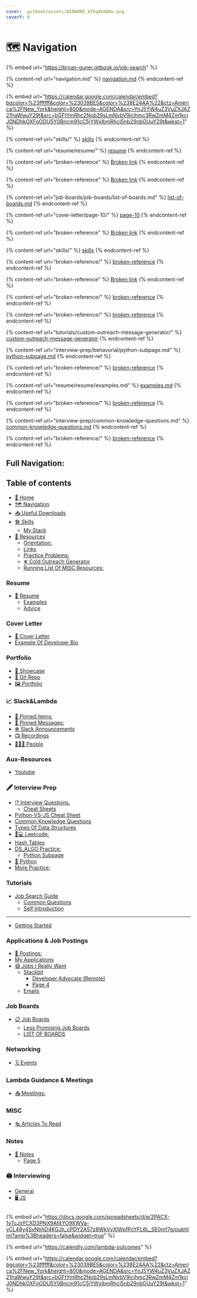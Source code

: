 ```yaml
---
cover: .gitbook/assets/WINWORD_kYhq4UdmKw.png
coverY: 0
---
```


# 🗺 Navigation



{% embed url="https://bryan-guner.gitbook.io/job-search" %}





{% content-ref url="navigation.md" %}
[navigation.md](navigation.md)
{% endcontent-ref %}

{% embed url="https://calendar.google.com/calendar/embed?bgcolor=%23ffffff&color=%23039BE5&color=%238E24AA%22&ctz=America%2FNew_York&height=800&mode=AGENDA&src=YnJ5YW4uZ3VuZXJAZ21haWwuY29t&src=bGFtYmRhc2Nob29sLmNvbV9icjhmc3RwZmM4Zm1kcjJ0NDhkOXFoODU5Y0Bncm91cC5jYWxlbmRhci5nb29nbGUuY29t&wkst=1" %}

{% content-ref url="skills/" %}
[skills](skills/)
{% endcontent-ref %}

{% content-ref url="resume/resume/" %}
[resume](resume/resume/)
{% endcontent-ref %}

{% content-ref url="broken-reference" %}
[Broken link](broken-reference)
{% endcontent-ref %}

{% content-ref url="broken-reference" %}
[Broken link](broken-reference)
{% endcontent-ref %}

{% content-ref url="job-boards/job-boards/list-of-boards.md" %}
[list-of-boards.md](job-boards/job-boards/list-of-boards.md)
{% endcontent-ref %}

{% content-ref url="cover-letter/page-10/" %}
[page-10](cover-letter/page-10/)
{% endcontent-ref %}

{% content-ref url="broken-reference" %}
[Broken link](broken-reference)
{% endcontent-ref %}

{% content-ref url="skills/" %}
[skills](skills/)
{% endcontent-ref %}

{% content-ref url="broken-reference/" %}
[broken-reference](broken-reference/)
{% endcontent-ref %}

{% content-ref url="broken-reference" %}
[Broken link](broken-reference)
{% endcontent-ref %}

{% content-ref url="broken-reference/" %}
[broken-reference](broken-reference/)
{% endcontent-ref %}

{% content-ref url="broken-reference/" %}
[broken-reference](broken-reference/)
{% endcontent-ref %}

{% content-ref url="tutorials/custom-outreach-message-generator/" %}
[custom-outreach-message-generator](tutorials/custom-outreach-message-generator/)
{% endcontent-ref %}

{% content-ref url="interview-prep/behavorial/python-subpage.md" %}
[python-subpage.md](interview-prep/behavorial/python-subpage.md)
{% endcontent-ref %}

{% content-ref url="broken-reference/" %}
[broken-reference](broken-reference/)
{% endcontent-ref %}

{% content-ref url="resume/resume/examples.md" %}
[examples.md](resume/resume/examples.md)
{% endcontent-ref %}

{% content-ref url="broken-reference/" %}
[broken-reference](broken-reference/)
{% endcontent-ref %}

{% content-ref url="interview-prep/common-knowledge-questions.md" %}
[common-knowledge-questions.md](interview-prep/common-knowledge-questions.md)
{% endcontent-ref %}

{% content-ref url="broken-reference/" %}
[broken-reference](broken-reference/)
{% endcontent-ref %}

## Full Navigation:

## Table of contents

* [🏡 Home](https://bryan-guner.gitbook.io/job-search/README)
* [🗺 Navigation](https://bryan-guner.gitbook.io/job-search/navigation)
* [📥 Useful Downloads](https://bryan-guner.gitbook.io/job-search/useful-downloads)
* [🛠 Skills](https://bryan-guner.gitbook.io/job-search/skills/README)
  * [My Stack](https://bryan-guner.gitbook.io/job-search/skills/my-stack)
* [🙏 Resources](https://bryan-guner.gitbook.io/job-search/resources/README)
  * [Orientation:](https://bryan-guner.gitbook.io/job-search/resources/orientation)
  * [Links](https://bryan-guner.gitbook.io/job-search/resources/links)
  * [Practice Problems:](https://bryan-guner.gitbook.io/job-search/resources/practice-problems)
  * [❄ Cold Outreach Generator](https://bryan-guner.gitbook.io/job-search/resources/cold-outreach-generator)
  * [Running List Of MISC Resources:](https://bryan-guner.gitbook.io/job-search/resources/running-list-of-misc-resources)

### Resume

* [📰 Resume](https://bryan-guner.gitbook.io/job-search/resume/resume/README)
  * [Examples](https://bryan-guner.gitbook.io/job-search/resume/resume/examples)
  * [Advice](https://bryan-guner.gitbook.io/job-search/resume/resume/advice)

### Cover Letter

* [📒 Cover Letter](https://bryan-guner.gitbook.io/job-search/cover-letter/page-10)
* [Example Of Developer Bio](https://bryan-guner.gitbook.io/job-search/cover-letter/example-of-developer-bio)

### Portfolio

* [💼 Showcase](https://bryan-guner.gitbook.io/job-search/portfolio/showcase)
* [💾 Git Repo](https://bryan-guner.gitbook.io/job-search/portfolio/git-repo)
* [🖼 Portfolio](https://bryan-guner.gitbook.io/job-search/portfolio/page-11)

### 📈 Slack\&Lambda

* [📍 Pinned Items:](https://bryan-guner.gitbook.io/job-search/slack-and-lambda/pinned-items)
* [📌 Pinned Messages:](https://bryan-guner.gitbook.io/job-search/slack-and-lambda/pinned-messages)
* [❇ Slack Announcements](https://bryan-guner.gitbook.io/job-search/slack-and-lambda/slack-announcements)
* [📺 Recordings](https://bryan-guner.gitbook.io/job-search/slack-and-lambda/recordings)
* [🧑🤝🧑 People](https://bryan-guner.gitbook.io/job-search/slack-and-lambda/people)

### Aux-Resources

* [Youtube](https://bryan-guner.gitbook.io/job-search/aux-resources/youtube)

### 🖋 Interview Prep

* [⁉ Interview Questions.](https://bryan-guner.gitbook.io/job-search/interview-prep/interview-questions./README)
  * [Cheat Sheets](https://bryan-guner.gitbook.io/job-search/interview-prep/interview-questions./cheat-sheets)
* [Python-VS-JS Cheat Sheet](https://bryan-guner.gitbook.io/job-search/interview-prep/python-vs-js-cheat-sheet)
* [Common Knowledge Questions](https://bryan-guner.gitbook.io/job-search/interview-prep/common-knowledge-questions)
* [Types Of Data Structures](https://bryan-guner.gitbook.io/job-search/interview-prep/types-of-data-structures)
* [👨💻 Leetcode:](https://bryan-guner.gitbook.io/job-search/ds\_algo\_prac/leetcode)
* [Hash Tables](https://bryan-guner.gitbook.io/job-search/interview-prep/hash-tables)
* [DS\_ALGO Practice:](https://bryan-guner.gitbook.io/job-search/interview-prep/ds\_algo-practice/README)
  * [Python Subpage](https://bryan-guner.gitbook.io/job-search/interview-prep/ds\_algo-practice/python-subpage)
* [🐍 Python](https://bryan-guner.gitbook.io/job-search/interview-prep/python)
* [More Practice:](https://bryan-guner.gitbook.io/job-search/interview-prep/more-practice)

### Tutorials

* [Job Search Guide](https://bryan-guner.gitbook.io/job-search/tutorials/untitled/README)
  * [Common Questions](https://bryan-guner.gitbook.io/job-search/tutorials/untitled/page-2)
  * [Self Introduction](https://bryan-guner.gitbook.io/job-search/tutorials/untitled/page-2-1)

***

* [Getting Started](https://bryan-guner.gitbook.io/job-search/page-3)

### Applications & Job Postings

* [👔 Postings:](https://bryan-guner.gitbook.io/job-search/applications-and-job-postings/postings)
* [My Applications](https://bryan-guner.gitbook.io/job-search/applications-and-job-postings/my-applications)
* [😅 Jobs I Really Want](https://bryan-guner.gitbook.io/job-search/applications-and-job-postings/jobs-i-really-want/README)
  * [Stackbit](https://bryan-guner.gitbook.io/job-search/applications-and-job-postings/jobs-i-really-want/stackbit/README)
    * [Developer Advocate (Remote)](https://bryan-guner.gitbook.io/job-search/applications-and-job-postings/jobs-i-really-want/stackbit/developer-advocate-remote)
    * [Page 4](https://bryan-guner.gitbook.io/job-search/applications-and-job-postings/jobs-i-really-want/stackbit/page-4)
  * [Emails](https://bryan-guner.gitbook.io/job-search/applications-and-job-postings/jobs-i-really-want/emails)

### Job Boards

* [📋 Job Boards](https://bryan-guner.gitbook.io/job-search/job-boards/job-boards/README)
  * [Less Promising Job Boards](https://bryan-guner.gitbook.io/job-search/job-boards/job-boards/less-promising-job-boards)
  * [LIST OF BOARDS](https://bryan-guner.gitbook.io/job-search/job-boards/job-boards/list-of-boards)

### Networking

* [🗓 Events](https://bryan-guner.gitbook.io/job-search/networking/events)

### Lambda Guidance & Meetings

* [📥 Meetings:](https://bryan-guner.gitbook.io/job-search/lambda-guidance-and-meetings/meetings)

### MISC

* [🗞 Articles To Read](https://bryan-guner.gitbook.io/job-search/misc/articles-to-read)

### Notes

* [📓 Notes](https://bryan-guner.gitbook.io/job-search/notes/notes/README)
  * [Page 5](https://bryan-guner.gitbook.io/job-search/notes/notes/page-5)

### 🖨 Interviewing

* [General](https://bryan-guner.gitbook.io/job-search/interviewing/general)
* [🖥 JS](https://bryan-guner.gitbook.io/job-search/interviewing/js)

##

{% embed url="https://docs.google.com/spreadsheets/d/e/2PACX-1vTcJsYCXD3PNX9Af4YO9XWVa-yCL48y4SvNtihD4KGJh_cPDY2A57z8WkVvXlWpfPcYFL6L_SE0mf7g/pubhtml?amp%3Bheaders=false&widget=true" %}

{% embed url="https://calendly.com/lambda-outcomes" %}

{% embed url="https://calendar.google.com/calendar/embed?bgcolor=%23ffffff&color=%23039BE5&color=%238E24AA%22&ctz=America%2FNew_York&height=800&mode=AGENDA&src=YnJ5YW4uZ3VuZXJAZ21haWwuY29t&src=bGFtYmRhc2Nob29sLmNvbV9icjhmc3RwZmM4Zm1kcjJ0NDhkOXFoODU5Y0Bncm91cC5jYWxlbmRhci5nb29nbGUuY29t&wkst=1" %}
